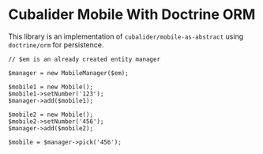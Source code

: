 Cubalider Mobile With Doctrine ORM
==================================

This library is an implementation of `cubalider/mobile-as-abstract` using
`doctrine/orm` for persistence.

```
// $em is an already created entity manager

$manager = new MobileManager($em);

$mobile1 = new Mobile();
$mobile1->setNumber('123');
$manager->add($mobile1);

$mobile2 = new Mobile();
$mobile2->setNumber('456');
$manager->add($mobile2);

$mobile = $manager->pick('456');
```
